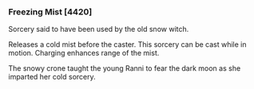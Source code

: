 ### Freezing Mist [4420]

Sorcery said to have been used by the old snow witch.

Releases a cold mist before the caster. This sorcery can be cast while in motion. Charging enhances range of the mist.

The snowy crone taught the young Ranni to fear the dark moon as she imparted her cold sorcery.